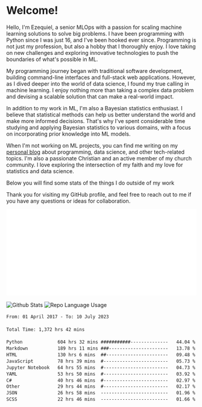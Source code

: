 # Welcome!

Hello, I'm Ezequiel, a senior MLOps with a passion for scaling machine learning solutions to solve big problems. I have been programming with Python since I was just 16, and I've been hooked ever since. Programming is not just my profession, but also a hobby that I thoroughly enjoy. I love taking on new challenges and exploring innovative technologies to push the boundaries of what's possible in ML.

My programming journey began with traditional software development, building command-line interfaces and full-stack web applications. However, as I dived deeper into the world of data science, I found my true calling in machine learning. I enjoy nothing more than taking a complex data problem and devising a scalable solution that can make a real-world impact.

In addition to my work in ML, I'm also a Bayesian statistics enthusiast. I believe that statistical methods can help us better understand the world and make more informed decisions. That's why I've spent considerable time studying and applying Bayesian statistics to various domains, with a focus on incorporating prior knowledge into ML models.

When I'm not working on ML projects, you can find me writing on my [personal blog](https://elc.github.io) about programming, data science, and other tech-related topics. I'm also a passionate Christian and an active member of my church community. I love exploring the intersection of my faith and my love for statistics and data science.

Below you will find some stats of the things I do outside of my work

Thank you for visiting my GitHub profile, and feel free to reach out to me if you have any questions or ideas for collaboration.

![RSS Feed](metrics.plugin.rss.svg)

![Github Stats](https://github-readme-stats.vercel.app/api?username=elc&show_icons=true&theme=gruvbox&border_radius=20&include_all_commits=true&count_private=true&card_width=450) ![Repo Language Usage](https://github-readme-stats.vercel.app/api/top-langs?username=elc&show_icons=true&theme=gruvbox&border_radius=20&include_all_commits=true&count_private=true&layout=compact&langs_count=5&card_width=400)


<!--START_SECTION:waka-->

```txt
From: 01 April 2017 - To: 10 July 2023

Total Time: 1,372 hrs 42 mins

Python             604 hrs 32 mins ###########--------------   44.04 %
Markdown           189 hrs 11 mins ###----------------------   13.78 %
HTML               130 hrs 6 mins  ##-----------------------   09.48 %
JavaScript         78 hrs 39 mins  #------------------------   05.73 %
Jupyter Notebook   64 hrs 55 mins  #------------------------   04.73 %
YAML               53 hrs 50 mins  #------------------------   03.92 %
C#                 40 hrs 46 mins  #------------------------   02.97 %
Other              29 hrs 44 mins  #------------------------   02.17 %
JSON               26 hrs 58 mins  -------------------------   01.96 %
SCSS               22 hrs 46 mins  -------------------------   01.66 %
```

<!--END_SECTION:waka-->
